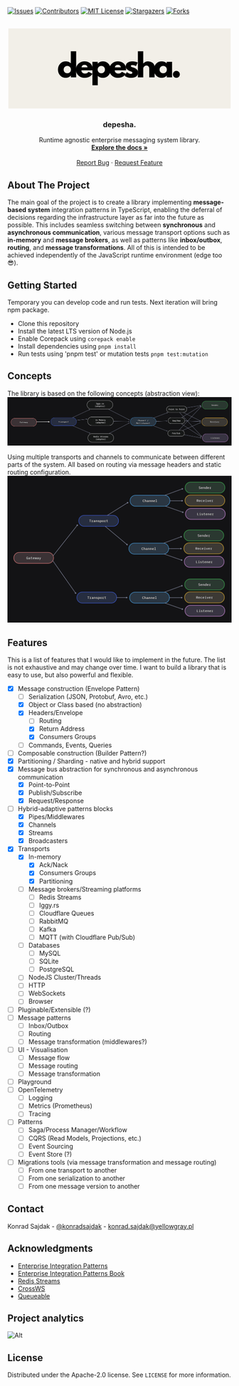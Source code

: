 [![Issues][issues-shield]][issues-url]
[![Contributors][contributors-shield]][contributors-url]
[![MIT License][license-shield]][license-url]
[![Stargazers][stars-shield]][stars-url]
[![Forks][forks-shield]][forks-url]


<!-- PROJECT LOGO -->
<br />
<div align="center">
  <a href="https://github.com/KonradSajdak/depesha">
    <img src="images/logo.jpg" alt="Logo" width="500">
  </a>

<h3 align="center">depesha.</h3>

  <p align="center">
    Runtime agnostic enterprise messaging system library. 
    <br />
    <a href="https://github.com/KonradSajdak/depesha"><strong>Explore the docs »</strong></a>
    <br />
    <br />
    <a href="https://github.com/KonradSajdak/depesha/issues">Report Bug</a>
    ·
    <a href="https://github.com/KonradSajdak/depesha/issues">Request Feature</a>
  </p>
</div>

<!-- ABOUT THE PROJECT -->

## About The Project

The main goal of the project is to create a library implementing __message-based system__ integration patterns in TypeScript, enabling the deferral of decisions regarding the infrastructure layer as far into the future as possible. This includes seamless switching between __synchronous__ and __asynchronous communication__, various message transport options such as __in-memory__ and __message brokers__, as well as patterns like __inbox/outbox__, __routing__, and __message transformations__. All of this is intended to be achieved independently of the JavaScript runtime environment (edge too 😎).


<!-- GETTING STARTED -->
## Getting Started

Temporary you can develop code and run tests. Next iteration will bring npm package.

- Clone this repository
- Install the latest LTS version of Node.js
- Enable Corepack using `corepack enable`
- Install dependencies using `pnpm install`
- Run tests using 'pnpm test' or mutation tests `pnpm test:mutation`

<!-- CONCEPTS -->
## Concepts

The library is based on the following concepts (abstraction view):
<img src="images/core-concept.png" />

Using multiple transports and channels to communicate between different parts of the system. All based on routing via message headers and static routing configuration.
<img src="images/core-concept-gateway.png" />

<!-- FEATURES -->
## Features

This is a list of features that I would like to implement in the future. The list is not exhaustive and may change over time. I want to build a library that is easy to use, but also powerful and flexible.

- [X] Message construction (Envelope Pattern) 
  - [ ] Serialization (JSON, Protobuf, Avro, etc.)
  - [X] Object or Class based (no abstraction)
  - [X] Headers/Envelope
    - [ ] Routing
    - [X] Return Address
    - [X] Consumers Groups
  - [ ] Commands, Events, Queries
- [ ] Composable construction (Builder Pattern?)
- [X] Partitioning / Sharding - native and hybrid support 
- [X] Message bus abstraction for synchronous and asynchronous communication
  - [X] Point-to-Point
  - [X] Publish/Subscribe
  - [X] Request/Response
- [ ] Hybrid-adaptive patterns blocks
  - [X] Pipes/Middlewares
  - [X] Channels
  - [X] Streams
  - [X] Broadcasters 
- [X] Transports
  - [X] In-memory
    - [X] Ack/Nack
    - [X] Consumers Groups
    - [X] Partitioning
  - [ ] Message brokers/Streaming platforms
    - [ ] Redis Streams
    - [ ] Iggy.rs
    - [ ] Cloudflare Queues
    - [ ] RabbitMQ
    - [ ] Kafka
    - [ ] MQTT (with Cloudflare Pub/Sub)
  - [ ] Databases
    - [ ] MySQL 
    - [ ] SQLite
    - [ ] PostgreSQL
  - [ ] NodeJS Cluster/Threads
  - [ ] HTTP
  - [ ] WebSockets
  - [ ] Browser
- [ ] Pluginable/Extensible (?)
- [ ] Message patterns
  - [ ] Inbox/Outbox
  - [ ] Routing
  - [ ] Message transformation (middlewares?)
- [ ] UI - Visualisation
  - [ ] Message flow
  - [ ] Message routing
  - [ ] Message transformation
- [ ] Playground
- [ ] OpenTelemetry
  - [ ] Logging
  - [ ] Metrics (Prometheus)
  - [ ] Tracing
- [ ] Patterns
  - [ ] Saga/Process Manager/Workflow
  - [ ] CQRS (Read Models, Projections, etc.)
  - [ ] Event Sourcing
  - [ ] Event Store (?)
- [ ] Migrations tools (via message transformation and message routing)
  - [ ] From one transport to another
  - [ ] From one serialization to another
  - [ ] From one message version to another 

<!-- CONTACT -->
## Contact

Konrad Sajdak - [@konradsajdak](https://twitter.com/konradsajdak) - konrad.sajdak@yellowgray.pl

<!-- ACKNOWLEDGMENTS -->
## Acknowledgments

* [Enterprise Integration Patterns](https://www.enterpriseintegrationpatterns.com/)
* [Enterprise Integration Patterns Book](https://www.amazon.com/o/asin/0321200683/ref=nosim/enterpriseint-20)
* [Redis Streams](https://redis.io/docs/data-types/streams/)
* [CrossWS](https://crossws.unjs.io/)
* [Queueable](https://slikts.github.io/queueable/)



<!-- MARKDOWN LINKS & IMAGES -->
<!-- https://www.markdownguide.org/basic-syntax/#reference-style-links -->
[contributors-shield]: https://img.shields.io/github/contributors/KonradSajdak/depesha.svg
[contributors-url]: https://github.com/KonradSajdak/depesha/graphs/contributors
[forks-shield]: https://img.shields.io/github/forks/KonradSajdak/depesha.svg?
[forks-url]: https://github.com/KonradSajdak/depesha/network/members
[stars-shield]: https://img.shields.io/github/stars/KonradSajdak/depesha
[stars-url]: https://github.com/KonradSajdak/depesha/stargazers
[issues-shield]: https://img.shields.io/github/issues/KonradSajdak/depesha
[issues-url]: https://github.com/KonradSajdak/depesha/issues
[license-shield]: https://img.shields.io/github/license/KonradSajdak/depesha
[license-url]: https://github.com/KonradSajdak/depesha/blob/main/LICENSE

## Project analytics
![Alt](https://repobeats.axiom.co/api/embed/2b5d159c744e820476f0db506df5c77afe22ccdd.svg "Repobeats analytics image")

<!-- LICENSE -->
## License

Distributed under the Apache-2.0 license. See `LICENSE` for more information.
